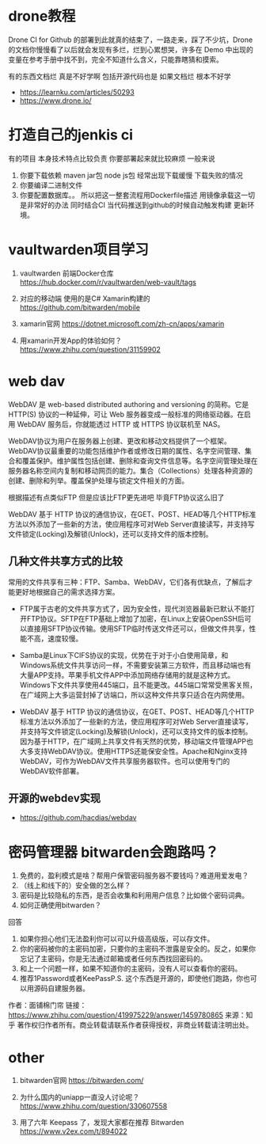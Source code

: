 # drone教程
Drone CI for Github 的部署到此就真的结束了，一路走来，踩了不少坑，Drone 的文档你慢慢看了以后就会发现有多烂，烂到心累想哭，许多在 Demo 中出现的变量在参考手册中找不到，完全不知道什么含义，只能靠瞎猜和摸索。

有的东西文档烂 真是不好学啊 包括开源代码也是 如果文档烂
根本不好学

- https://learnku.com/articles/50293
- https://www.drone.io/


# 打造自己的jenkis ci
有的项目 本身技术特点比较负责 你要部署起来就比较麻烦
一般来说 
1. 你要下载依赖 maven jar包 node js包 经常出现下载缓慢 下载失败的情况
2. 你要编译二进制文件
3. 你要配置数据库。。
所以把这一整套流程用Dockerfile描述 用镜像承载这一切是非常好的办法
同时结合CI 当代码推送到github的时候自动触发构建 更新环境。

# vaultwarden项目学习
1. vaultwarden 前端Docker仓库 https://hub.docker.com/r/vaultwarden/web-vault/tags

2. 对应的移动端 使用的是C# Xamarin构建的 https://github.com/bitwarden/mobile

3. xamarin官网 https://dotnet.microsoft.com/zh-cn/apps/xamarin

4. 用xamarin开发App的体验如何？ https://www.zhihu.com/question/31159902


# web dav
WebDAV 是 web-based distributed authoring and versioning 的简称。它是 HTTP(S) 协议的一种延伸，可让 Web 服务器变成一般标准的网络驱动器。在启用 WebDAV 服务后，你就能透过 HTTP 或 HTTPS 协议联机至 NAS。

WebDAV协议为用户在服务器上创建、更改和移动文档提供了一个框架。WebDAV协议最重要的功能包括维护作者或修改日期的属性、名字空间管理、集合和覆盖保护。维护属性包括创建、删除和查询文件信息等。名字空间管理处理在服务器名称空间内复制和移动网页的能力。集合（Collections）处理各种资源的创建、删除和列举。覆盖保护处理与锁定文件相关的方面。

根据描述有点类似FTP 但是应该比FTP更先进吧 毕竟FTP协议这么旧了

WebDAV 基于 HTTP 协议的通信协议，在GET、POST、HEAD等几个HTTP标准方法以外添加了一些新的方法，使应用程序可对Web Server直接读写，并支持写文件锁定(Locking)及解锁(Unlock)，还可以支持文件的版本控制。


## 几种文件共享方式的比较
常用的文件共享有三种：FTP、Samba、WebDAV，它们各有优缺点，了解后才能更好地根据自己的需求选择方案。

- FTP属于古老的文件共享方式了，因为安全性，现代浏览器最新已默认不能打开FTP协议。SFTP在FTP基础上增加了加密，在Linux上安装OpenSSH后可以直接用SFTP协议传输。使用SFTP临时传送文件还可以，但做文件共享，性能不高，速度较慢。

- Samba是Linux下CIFS协议的实现，优势在于对于小白使用简章，和Windows系统文件共享访问一样，不需要安装第三方软件，而且移动端也有大量APP支持。苹果手机文件APP中添加网络存储用的就是这种方式。Windows下文件共享使用445端口，且不能更改。445端口常常受黑客关照，在广域网上大多运营封掉了访端口，所以这种文件共享只适合在内网使用。

- WebDAV 基于 HTTP 协议的通信协议，在GET、POST、HEAD等几个HTTP标准方法以外添加了一些新的方法，使应用程序可对Web Server直接读写，并支持写文件锁定(Locking)及解锁(Unlock)，还可以支持文件的版本控制。因为基于HTTP，在广域网上共享文件有天然的优势，移动端文件管理APP也大多支持WebDAV协议。使用HTTPS还能保安全性。Apache和Nginx支持WebDAV，可作为WebDAV文件共享服务器软件。也可以使用专门的WebDAV软件部署。

## 开源的webdev实现
- https://github.com/hacdias/webdav



# 密码管理器 bitwarden会跑路吗？
1. 免费的，盈利模式是啥？帮用户保管密码服务器不要钱吗？难道用爱发电？
2. （线上和线下的）安全做的怎么样？
3. 密码是比较隐私的东西，是否会收集和利用用户信息？比如做个密码词典。
4. 如何正确使用bitwarden？

回答

1. 如果你担心他们无法盈利你可以可以升级高级版，可以存文件。
2. 你的密码被你的主密码加密，只要你的主密码不泄露是安全的。反之，如果你忘记了主密码，你是无法通过邮箱或者任何东西找回密码的。
3. 和上一个问题一样，如果不知道你的主密码，没有人可以查看你的密码。
4. 推荐1Password或者KeePassP.S. 这个东西是开源的，即使他们跑路，你也可以用源码自建服务器。

作者：面铺棉门帘
链接：https://www.zhihu.com/question/419975229/answer/1459780865
来源：知乎
著作权归作者所有。商业转载请联系作者获得授权，非商业转载请注明出处。

# other
1. bitwarden官网 https://bitwarden.com/

2. 为什么国内的uniapp一直没人讨论呢？ https://www.zhihu.com/question/330607558

3. 用了六年 Keepass 了，发现大家都在推荐 Bitwarden https://www.v2ex.com/t/894022

